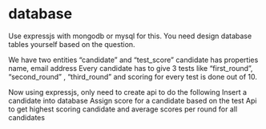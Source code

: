 # database

Use expressjs with mongodb or mysql for this. You need design database tables yourself based on the question.

We have two entities “candidate” and “test_score”
candidate has properties name, email address
Every candidate has to give 3 tests like “first_round”, “second_round” , “third_round” and scoring for every test is done out of 10. 

Now using expressjs, only need to create api to do the following
Insert a candidate into database
Assign score for a candidate based on the test
Api to get highest scoring candidate and average scores per round for all candidates
